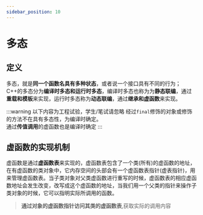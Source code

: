 ```yaml
---
sidebar_position: 10
---
```


# 多态
## 定义
多态，就是**同一个函数名具有多种状态**，或者说一个接口具有不同的行为；
C++的多态分为**编译时多态和运行时多态**，编译时多态也称为为**静态联编**，通过**重载和模板**来实现，运行时多态称为**动态联编**，通过**继承和虚函数**来实现。

:::warning 以下内容为工程试验，学生/笔试请忽略
经过`final`修饰的对象或修饰的方法不在具有多态性，为编译时确定。  
通过**传值调用**的虚函数也是编译时确定
:::

## 虚函数的实现机制
虚函数是通过**虚函数表**来实现的，虚函数表包含了一个类(所有)的虚函数的地址，在有虚函数的类对象中，它内存空间的头部会有一个虚函数表指针(虚表指针)，用来管理虚函数表。当子类对象对父类虚函数进行重写的时候，虚函数表的相应虚函数地址会发生改变，改写成这个虚函数的地址，当我们用一个父类的指针来操作子类对象的时候，它可以指明实际所调用的函数。
> **通过对象的虚函数指针访问其类的虚函数表**,获取实际的调用内容